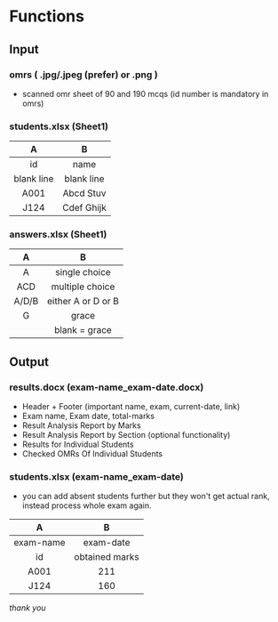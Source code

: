 # Functions

## Input

### omrs ( .jpg/.jpeg (prefer) or .png )

* scanned omr sheet of 90 and 190 mcqs (id number is mandatory in omrs)

### students.xlsx (Sheet1)

| A | B |
| :-------------: | :-------------: |
| id | name |
| blank line | blank line |
| A001 | Abcd Stuv |
| J124 | Cdef Ghijk |

### answers.xlsx (Sheet1)

| A | B |
| :-------------: | :-------------: |
| A | single choice |
| ACD | multiple choice |
| A/D/B | either A or D or B  |
| G | grace |
|  | blank = grace |

## Output

### results.docx (exam-name_exam-date.docx)

* Header + Footer (important name, exam, current-date, link)
* Exam name, Exam date, total-marks
* Result Analysis Report by Marks
* Result Analysis Report by Section (optional functionality)
* Results for Individual Students
* Checked OMRs Of Individual Students

### students.xlsx (exam-name_exam-date)

* you can add absent students further but they won't get actual rank, instead process whole exam again.

| A | B |
| :-------------: | :-------------: |
| exam-name | exam-date |
| id | obtained marks |
| A001 | 211 |
| J124 | 160 |

*thank you*
